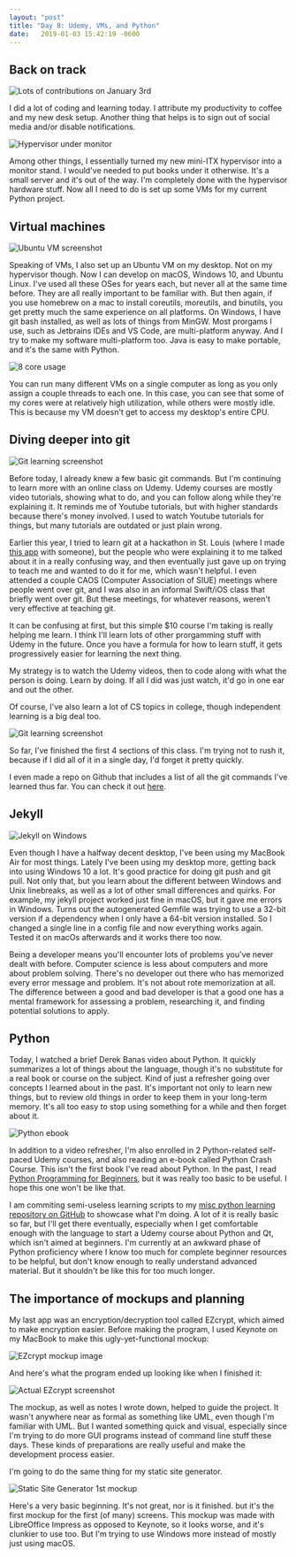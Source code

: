 ```yaml
---
layout: "post"
title: "Day 8: Udemy, VMs, and Python"
date:   2019-01-03 15:42:19 -0600
---
```


## Back on track

![Lots of contributions on January 3rd](/assets/contributions_jan_3.PNG)

I did a lot of coding and learning today. I attribute my productivity to coffee and my new desk setup. Another thing that helps is to sign out of social media and/or disable notifications. 

![Hypervisor under monitor](/assets/screens_and_arrow.JPG)

Among other things, I essentially turned my new mini-ITX hypervisor into a monitor stand. I would've needed to put books under it otherwise. It's a small server and it's out of the way. I'm completely done with the hypervisor hardware stuff. Now all I need to do is set up some VMs for my current Python project.

## Virtual machines

![Ubuntu VM screenshot](/assets/ubuntu_vm.PNG)

Speaking of VMs, I also set up an Ubuntu VM on my desktop. Not on my hypervisor though. Now I can develop on macOS, Windows 10, and Ubuntu Linux. I've used all these OSes for years each, but never all at the same time before. They are all really important to be familiar with. But then again, if you use homebrew on a mac to install coreutils, moreutils, and binutils, you get pretty much the same experience on all platforms. On Windows, I have git bash installed, as well as lots of things from MinGW. Most prorgams I use, such as Jetbrains IDEs and VS Code, are multi-platform anyway. And I try to make my software multi-platform too. Java is easy to make portable, and it's the same with Python. 

![8 core usage](/assets/8_core_usage.PNG)

You can run many different VMs on a single computer as long as you only assign a couple threads to each one. In this case, you can see that some of my cores were at relatively high utilization, while others were mostly idle. This is because my VM doesn't get to access my desktop's entire CPU.

## Diving deeper into git

![Git learning screenshot](/assets/git_learning1.PNG)

Before today, I already knew a few basic git commands. But I'm continuing to learn more with an online class on Udemy. Udemy courses are mostly video tutorials, showing what to do, and you can follow along while they're explaining it. It reminds me of Youtube tutorials, but with higher standards because there's money involved. I used to watch Youtube tutorials for things, but many tutorials are outdated or just plain wrong. 

Earlier this year, I tried to learn git at a hackathon in St. Louis (where I made [this app](https://github.com/0x416c616e/roadwarrior) with someone), but the people who were explaining it to me talked about it in a really confusing way, and then eventually just gave up on trying to teach me and wanted to do it for me, which wasn't helpful. I even attended a couple CAOS (Computer Association of SIUE) meetings where people went over git, and I was also in an informal Swift/iOS class that briefly went over git. But these meetings, for whatever reasons, weren't very effective at teaching git. 

It can be confusing at first, but this simple $10 course I'm taking is really helping me learn. I think I'll learn lots of other prorgamming stuff with Udemy in the future. Once you have a formula for how to learn stuff, it gets progressively easier for learning the next thing. 

My strategy is to watch the Udemy videos, then to code along with what the person is doing. Learn by doing. If all I did was just watch, it'd go in one ear and out the other. 

Of course, I've also learn a lot of CS topics in college, though independent learning is a big deal too. 

![Git learning screenshot](/assets/git_learning2.PNG)

So far, I've finished the first 4 sections of this class. I'm trying not to rush it, because if I did all of it in a single day, I'd forget it pretty quickly.

I even made a repo on Github that includes a list of all the git commands I've learned thus far. You can check it out [here](https://github.com/0x416c616e/gitUdemyLearning).

## Jekyll 

![Jekyll on Windows](/assets/jekyll_windows_fix.PNG)

Even though I have a halfway decent desktop, I've been using my MacBook Air for most things. Lately I've been using my desktop more, getting back into using Windows 10 a lot. It's good practice for doing git push and git pull. Not only that, but you learn about the different between Windows and Unix linebreaks, as well as a lot of other small differences and quirks. For example, my jekyll project worked just fine in macOS, but it gave me errors in Windows. Turns out the autogenerated Gemfile was trying to use a 32-bit version if a dependency when I only have a 64-bit version installed. So I changed a single line in a config file and now everything works again. Tested it on macOs afterwards and it works there too now.

Being a developer means you'll encounter lots of problems you've never dealt with before. Computer science is less about computers and more about problem solving. There's no developer out there who has memorized every error message and problem. It's not about rote memorization at all. The difference between a good and bad developer is that a good one has a mental framework for assessing a problem, researching it, and finding potential solutions to apply. 

## Python

Today, I watched a brief Derek Banas video about Python. It quickly summarizes a lot of things about the language, though it's no substitute for a real book or course on the subject. Kind of just a refresher going over concepts I learned about in the past. It's important not only to learn new things, but to review old things in order to keep them in your long-term memory. It's all too easy to stop using something for a while and then forget about it.

![Python ebook](/assets/python_ebook.PNG)

In addition to a video refresher, I'm also enrolled in 2 Python-related self-paced Udemy courses, and also reading an e-book called Python Crash Course. This isn't the first book I've read about Python. In the past, I read [Python Programming for Beginners](https://www.amazon.com/Python-Programming-Beginners-Introduction-Computer-ebook/dp/B00N4IQRD4), but it was really too basic to be useful. I hope this one won't be like that. 

I am commiting semi-useless learning scripts to my [misc python learning repository on GitHub](https://github.com/0x416c616e/misc_python_1) to showcase what I'm doing. A lot of it is really basic so far, but I'll get there eventually, especially when I get comfortable enough with the language to start a Udemy course about Python and Qt, which isn't aimed at beginners. I'm currently at an awkward phase of Python proficiency where I know too much for complete beginner resources to be helpful, but don't know enough to really understand advanced material. But it shouldn't be like this for too much longer.

## The importance of mockups and planning

My last app was an encryption/decryption tool called EZcrypt, which aimed to make encryption easier. Before making the program, I used Keynote on my MacBook to make this ugly-yet-functional mockup:

![EZcrypt mockup image](/assets/ez_mockup1.png)

And here's what the program ended up looking like when I finished it:

![Actual EZcrypt screenshot](/assets/ez_mockup2.PNG)

The mockup, as well as notes I wrote down, helped to guide the project. It wasn't anywhere near as formal as something like UML, even though I'm familiar with UML. But I wanted something quick and visual, especially since I'm trying to do more GUI programs instead of command line stuff these days. These kinds of preparations are really useful and make the development process easier. 

I'm going to do the same thing for my static site generator.

![Static Site Generator 1st mockup](/assets/rough_mockup1.PNG)

 Here's a very basic beginning. It's not great, nor is it finished. but it's the first mockup for the first (of many) screens. This mockup was made with LibreOffice Impress as opposed to Keynote, so it looks worse, and it's clunkier to use too. But I'm trying to use Windows more instead of mostly just using macOS. 